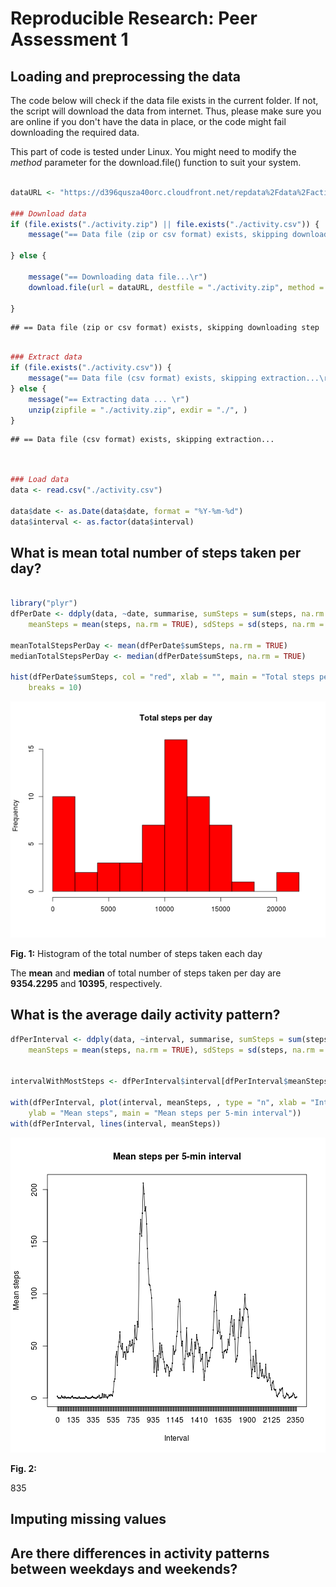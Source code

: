 # Reproducible Research: Peer Assessment 1


## Loading and preprocessing the data

The code below will check if the data file exists in the current folder. If not, the script will download the data from internet. Thus, please make sure you are online if you don't have the data in place, or the code might fail downloading the required data.

This part of code is tested under Linux. You might need to modify the *method* parameter for the download.file() function to suit your system.


```r

dataURL <- "https://d396qusza40orc.cloudfront.net/repdata%2Fdata%2Factivity.zip"

### Download data
if (file.exists("./activity.zip") || file.exists("./activity.csv")) {
    message("== Data file (zip or csv format) exists, skipping downloading step \r")
    
} else {
    
    message("== Downloading data file...\r")
    download.file(url = dataURL, destfile = "./activity.zip", method = "wget")
    
}
```

```
## == Data file (zip or csv format) exists, skipping downloading step 
```

```r

### Extract data
if (file.exists("./activity.csv")) {
    message("== Data file (csv format) exists, skipping extraction...\r")
} else {
    message("== Extracting data ... \r")
    unzip(zipfile = "./activity.zip", exdir = "./", )
}
```

```
## == Data file (csv format) exists, skipping extraction...
```

```r


### Load data
data <- read.csv("./activity.csv")

data$date <- as.Date(data$date, format = "%Y-%m-%d")
data$interval <- as.factor(data$interval)
```


## What is mean total number of steps taken per day?


```r

library("plyr")
dfPerDate <- ddply(data, ~date, summarise, sumSteps = sum(steps, na.rm = TRUE), 
    meanSteps = mean(steps, na.rm = TRUE), sdSteps = sd(steps, na.rm = TRUE))

meanTotalStepsPerDay <- mean(dfPerDate$sumSteps, na.rm = TRUE)
medianTotalStepsPerDay <- median(dfPerDate$sumSteps, na.rm = TRUE)

hist(dfPerDate$sumSteps, col = "red", xlab = "", main = "Total steps per day", 
    breaks = 10)
```

![plot of chunk unnamed-chunk-2](figure/unnamed-chunk-2.png) 


**Fig. 1:** Histogram of the total number of steps taken each day

The **mean** and **median** of total number of steps taken per day are **9354.2295** and **10395**, respectively.


## What is the average daily activity pattern?


```r
dfPerInterval <- ddply(data, ~interval, summarise, sumSteps = sum(steps, na.rm = TRUE), 
    meanSteps = mean(steps, na.rm = TRUE), sdSteps = sd(steps, na.rm = TRUE))


intervalWithMostSteps <- dfPerInterval$interval[dfPerInterval$meanSteps == max(dfPerInterval$meanSteps)]

with(dfPerInterval, plot(interval, meanSteps, , type = "n", xlab = "Interval", 
    ylab = "Mean steps", main = "Mean steps per 5-min interval"))
with(dfPerInterval, lines(interval, meanSteps))
```

![plot of chunk unnamed-chunk-3](figure/unnamed-chunk-3.png) 

**Fig. 2:** 

835

## Imputing missing values



## Are there differences in activity patterns between weekdays and weekends?

